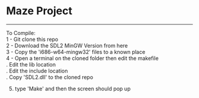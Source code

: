 # Maze Project
---

<p>To Compile:<br>
  1 - Git clone this repo<br>
  2 - Download the SDL2 MinGW Version from here<br>
  3 - Copy the 'i686-w64-mingw32' files to a known place<br>
  4 - Open a terminal on the cloned folder then edit the makefile<br>
      . Edit the lib location<br>
      . Edit the include location<br>
      . Copy 'SDL2.dll' to the cloned repo<br>

  5. type 'Make' and then the screen should pop up<br></p>

